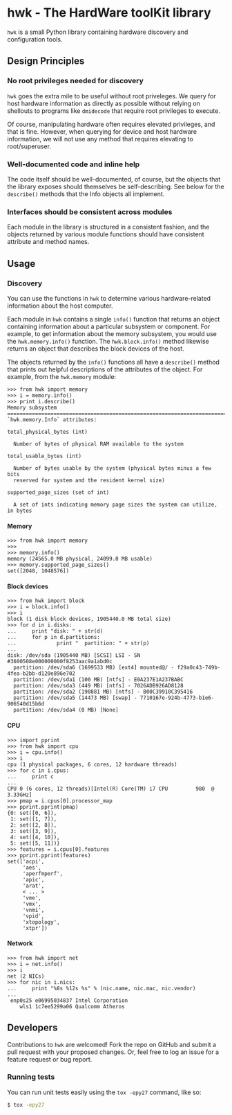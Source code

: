 # hwk - The HardWare toolKit library

`hwk` is a small Python library containing hardware discovery and configuration
tools.

## Design Principles

### No root privileges needed for discovery

`hwk` goes the extra mile to be useful without root priveleges. We query for
host hardware information as directly as possible without relying on shellouts
to programs like `dmidecode` that require root privileges to execute.

Of course, manipulating hardware often requires elevated privileges, and that
is fine. However, when querying for device and host hardware information, we
will not use any method that requires elevating to root/superuser.

### Well-documented code and inline help

The code itself should be well-documented, of course, but the objects that the
library exposes should themselves be self-describing. See below for the
`describe()` methods that the Info objects all implement.

### Interfaces should be consistent across modules

Each module in the library is structured in a consistent fashion, and the
objects returned by various module functions should have consistent attribute
and method names.

## Usage

### Discovery

You can use the functions in `hwk` to determine various
hardware-related information about the host computer.

Each module in `hwk` contains a single `info()` function that returns an object
containing information about a particular subsystem or component. For example,
to get information about the memory subsystem, you would use the
`hwk.memory.info()` function. The `hwk.block.info()` method likewise returns an
object that describes the block devices of the host.

The objects returned by the `info()` functions all have a `describe()` method
that prints out helpful descriptions of the attributes of the object. For
example, from the `hwk.memory` module:

```
>>> from hwk import memory
>>> i = memory.info()
>>> print i.describe()
Memory subsystem
===============================================================================
`hwk.memory.Info` attributes:

total_physical_bytes (int)

  Number of bytes of physical RAM available to the system

total_usable_bytes (int)

  Number of bytes usable by the system (physical bytes minus a few bits
  reserved for system and the resident kernel size)

supported_page_sizes (set of int)

  A set of ints indicating memory page sizes the system can utilize, in bytes
```

#### Memory

```
>>> from hwk import memory
>>> 
>>> memory.info()
memory (24565.0 MB physical, 24099.0 MB usable)
>>> memory.supported_page_sizes()
set([2048, 1048576])
```

#### Block devices

```
>>> from hwk import block
>>> i = block.info()
>>> i
block (1 disk block devices, 1905440.0 MB total size)
>>> for d in i.disks:
...     print "disk: " + str(d)
...     for p in d.partitions:
...             print "  partition: " + str(p)
... 
disk: /dev/sda (1905440 MB) [SCSI] LSI - SN #3600508e000000000f8253aac9a1abd0c
  partition: /dev/sda6 (1699533 MB) [ext4] mounted@/ - f29a0c43-749b-4fea-b2bb-d120e896e702
  partition: /dev/sda1 (100 MB) [ntfs] - E0A237E1A237BABC
  partition: /dev/sda3 (449 MB) [ntfs] - 7026ADB926AD8128
  partition: /dev/sda2 (190881 MB) [ntfs] - B00C39910C395416
  partition: /dev/sda5 (14473 MB) [swap] - 7710167e-924b-4773-b1e6-906540d15b6d
  partition: /dev/sda4 (0 MB) [None]
```

#### CPU

```
>>> import pprint
>>> from hwk import cpu
>>> i = cpu.info()
>>> i
cpu (1 physical packages, 6 cores, 12 hardware threads)
>>> for c in i.cpus:
...     print c
... 
CPU 0 (6 cores, 12 threads)[Intel(R) Core(TM) i7 CPU         980  @ 3.33GHz]
>>> pmap = i.cpus[0].processor_map
>>> pprint.pprint(pmap)
{0: set([0, 6]),
 1: set([1, 7]),
 2: set([2, 8]),
 3: set([3, 9]),
 4: set([4, 10]),
 5: set([5, 11])}
>>> features = i.cpus[0].features
>>> pprint.pprint(features)
set(['acpi',
     'aes',
     'aperfmperf',
     'apic',
     'arat',
     < ... >
     'vme',
     'vmx',
     'vnmi',
     'vpid',
     'xtopology',
     'xtpr'])
```

#### Network

```
>>> from hwk import net
>>> i = net.info()
>>> i
net (2 NICs)
>>> for nic in i.nics:
...     print "%8s %12s %s" % (nic.name, nic.mac, nic.vendor)
... 
 enp0s25 e06995034837 Intel Corporation
    wls1 1c7ee5299a06 Qualcomm Atheros
```

## Developers

Contributions to `hwk` are welcomed! Fork the repo on GitHub and submit a pull
request with your proposed changes. Or, feel free to log an issue for a feature
request or bug report.

### Running tests

You can run unit tests easily using the `tox -epy27` command, like so:

```bash
$ tox -epy27
```
